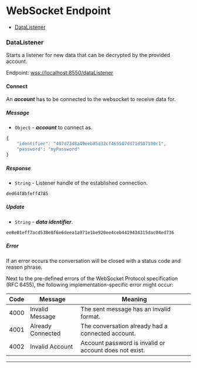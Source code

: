 # WebSocket Endpoint
* [DataListener](#DataListener)

### DataListener
Starts a listener for new data that can be decrypted by the provided account.

Endpoint: <wss://localhost:8550/dataListener>

#### Connect
An **_account_** has to be connected to the websocket to receive data for.

##### Message
* `Object` - **_account_** to connect as.
```js
{
    "identifier": "407d73d8a49eeb85d32cf465507dd71d507100c1",
    "password": "myPassword"
}
```

##### Response
* `String` - Listener handle of the established connection.

```js
ded64f8bfeff4785
```

##### Update
* `String` - **_data identifier_**.

```js
ee8e01eff7acd538e8f6e6deea1a971e1be920ee4ceb4419434315dac04ed736
```

##### Error
If an error occurs the conversation will be closed with a status code and reason phrase.

Next to the pre-defined errors of the WebSocket Protocol specification (RFC 6455), the following implementation-specific error might occur:

| Code | Message | Meaning |
|------|---------|---------|
| 4000 | Invalid Message | The sent message has an invalid format. |
| 4001 | Already Connected | The conversation already had a connected account. |
| 4002 | Invalid Account | Account password is invalid or account does not exist. |

***
